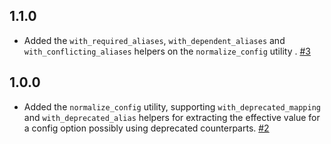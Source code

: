 ## 1.1.0
  - Added the `with_required_aliases`, `with_dependent_aliases` and `with_conflicting_aliases` helpers on the `normalize_config` utility . [#3](https://github.com/logstash-plugins/logstash-mixin-normalize_config_support/pulls/3)

## 1.0.0
  - Added the `normalize_config` utility, supporting `with_deprecated_mapping` and `with_deprecated_alias` helpers for extracting the effective value for a config option possibly using deprecated counterparts. [#2](https://github.com/logstash-plugins/logstash-mixin-normalize_config_support/pulls/2)